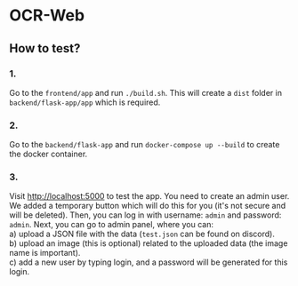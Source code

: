 # OCR-Web

## How to test?
### 1.
Go to the ```frontend/app``` and run ```./build.sh```. This will create a ```dist``` folder in ```backend/flask-app/app``` which is required.
### 2. 
Go to the ```backend/flask-app``` and run ```docker-compose up --build``` to create the docker container.
### 3. 
Visit [http://localhost:5000](http://localhost:5000/) to test the app. You need to create an admin user. We added a temporary button which will do this for you (it's not secure and will be deleted). Then, you can log in with username: ```admin``` and password: ```admin```. Next, you can go to admin panel, where you can:
<br>a) upload a JSON file with the data (```test.json``` can be found on discord).
<br>b) upload an image (this is optional) related to the uploaded data (the image name is important).
<br>c) add a new user by typing login, and a password will be generated for this login.
